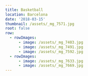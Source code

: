 ```yaml
---
title: Basketball
location: Barcelona
date: '2018-03-15'
thumbnail: /assets/_mg_7571.jpg
root: false
row:
  - rowImages:
      - image: /assets/_mg_7403.jpg
      - image: /assets/_mg_7491.jpg
      - image: /assets/_mg_7592.jpg
  - rowImages:
      - image: /assets/_mg_7633.jpg
      - image: /assets/_mg_7669.jpg
---
```


